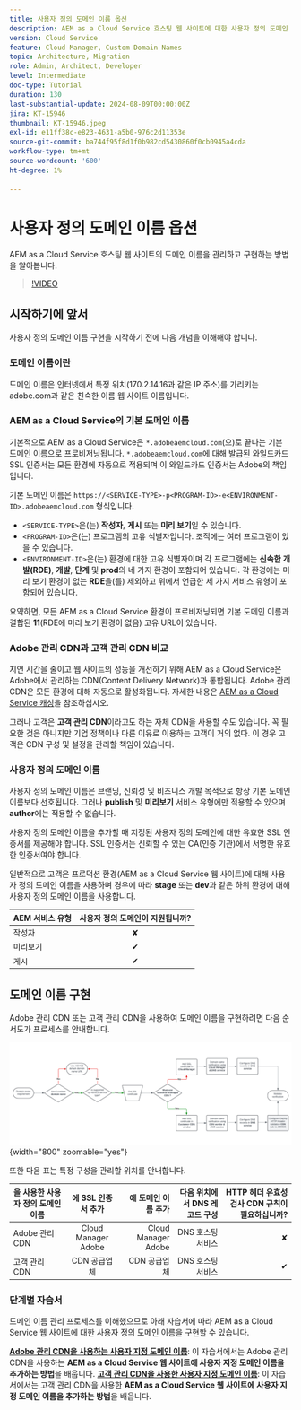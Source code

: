 ```yaml
---
title: 사용자 정의 도메인 이름 옵션
description: AEM as a Cloud Service 호스팅 웹 사이트에 대한 사용자 정의 도메인 이름을 관리하고 구현하는 방법을 알아봅니다.
version: Cloud Service
feature: Cloud Manager, Custom Domain Names
topic: Architecture, Migration
role: Admin, Architect, Developer
level: Intermediate
doc-type: Tutorial
duration: 130
last-substantial-update: 2024-08-09T00:00:00Z
jira: KT-15946
thumbnail: KT-15946.jpeg
exl-id: e11ff38c-e823-4631-a5b0-976c2d11353e
source-git-commit: ba744f95f8d1f0b982cd5430860f0cb0945a4cda
workflow-type: tm+mt
source-wordcount: '600'
ht-degree: 1%

---
```


# 사용자 정의 도메인 이름 옵션

AEM as a Cloud Service 호스팅 웹 사이트의 도메인 이름을 관리하고 구현하는 방법을 알아봅니다.

>[!VIDEO](https://video.tv.adobe.com/v/3432632?quality=12&learn=on)

## 시작하기에 앞서

사용자 정의 도메인 이름 구현을 시작하기 전에 다음 개념을 이해해야 합니다.

### 도메인 이름이란

도메인 이름은 인터넷에서 특정 위치(170.2.14.16과 같은 IP 주소)를 가리키는 adobe.com과 같은 친숙한 이름 웹 사이트 이름입니다.

### AEM as a Cloud Service의 기본 도메인 이름

기본적으로 AEM as a Cloud Service은 `*.adobeaemcloud.com`(으)로 끝나는 기본 도메인 이름으로 프로비저닝됩니다. `*.adobeaemcloud.com`에 대해 발급된 와일드카드 SSL 인증서는 모든 환경에 자동으로 적용되며 이 와일드카드 인증서는 Adobe의 책임입니다.

기본 도메인 이름은 `https://<SERVICE-TYPE>-p<PROGRAM-ID>-e<ENVIRONMENT-ID>.adobeaemcloud.com` 형식입니다.

- `<SERVICE-TYPE>`은(는) **작성자**, **게시** 또는 **미리 보기**&#x200B;일 수 있습니다.
- `<PROGRAM-ID>`은(는) 프로그램의 고유 식별자입니다. 조직에는 여러 프로그램이 있을 수 있습니다.
- `<ENVIRONMENT-ID>`은(는) 환경에 대한 고유 식별자이며 각 프로그램에는 **신속한 개발(RDE)**, **개발**, **단계** 및 **prod**&#x200B;의 네 가지 환경이 포함되어 있습니다. 각 환경에는 미리 보기 환경이 없는 **RDE**&#x200B;을(를) 제외하고 위에서 언급한 세 가지 서비스 유형이 포함되어 있습니다.

요약하면, 모든 AEM as a Cloud Service 환경이 프로비저닝되면 기본 도메인 이름과 결합된 **11**(RDE에 미리 보기 환경이 없음) 고유 URL이 있습니다.

### Adobe 관리 CDN과 고객 관리 CDN 비교

지연 시간을 줄이고 웹 사이트의 성능을 개선하기 위해 AEM as a Cloud Service은 Adobe에서 관리하는 CDN(Content Delivery Network)과 통합됩니다. Adobe 관리 CDN은 모든 환경에 대해 자동으로 활성화됩니다. 자세한 내용은 [AEM as a Cloud Service 캐싱](../caching/overview.md)을 참조하십시오.

그러나 고객은 **고객 관리 CDN**&#x200B;이라고도 하는 자체 CDN을 사용할 수도 있습니다. 꼭 필요한 것은 아니지만 기업 정책이나 다른 이유로 이용하는 고객이 거의 없다. 이 경우 고객은 CDN 구성 및 설정을 관리할 책임이 있습니다.

### 사용자 정의 도메인 이름

사용자 정의 도메인 이름은 브랜딩, 신뢰성 및 비즈니스 개발 목적으로 항상 기본 도메인 이름보다 선호됩니다. 그러나 **publish** 및 **미리보기** 서비스 유형에만 적용할 수 있으며 **author**&#x200B;에는 적용할 수 없습니다.

사용자 정의 도메인 이름을 추가할 때 지정된 사용자 정의 도메인에 대한 유효한 SSL 인증서를 제공해야 합니다. SSL 인증서는 신뢰할 수 있는 CA(인증 기관)에서 서명한 유효한 인증서여야 합니다.

일반적으로 고객은 프로덕션 환경(AEM as a Cloud Service 웹 사이트)에 대해 사용자 정의 도메인 이름을 사용하며 경우에 따라 **stage** 또는 **dev**&#x200B;과 같은 하위 환경에 대해 사용자 정의 도메인 이름을 사용합니다.

| AEM 서비스 유형 | 사용자 정의 도메인이 지원됩니까? |
|---------------------|:-----------------------:|
| 작성자 | ✘ |
| 미리보기 | ✔ |
| 게시 | ✔ |

## 도메인 이름 구현

Adobe 관리 CDN 또는 고객 관리 CDN을 사용하여 도메인 이름을 구현하려면 다음 순서도가 프로세스를 안내합니다.

![도메인 이름 관리 흐름도](./assets/domain-name-management-flowchart.png){width="800" zoomable="yes"}

또한 다음 표는 특정 구성을 관리할 위치를 안내합니다.

| 을 사용한 사용자 정의 도메인 이름 | 에 SSL 인증서 추가 | 에 도메인 이름 추가 | 다음 위치에서 DNS 레코드 구성 | HTTP 헤더 유효성 검사 CDN 규칙이 필요하십니까? |
|---------------------|:-----------------------:|-----------------------:|-----------------------:|-----------------------:|
| Adobe 관리 CDN | Cloud Manager Adobe | Cloud Manager Adobe | DNS 호스팅 서비스 | ✘ |
| 고객 관리 CDN | CDN 공급업체 | CDN 공급업체 | DNS 호스팅 서비스 | ✔ |

### 단계별 자습서

도메인 이름 관리 프로세스를 이해했으므로 아래 자습서에 따라 AEM as a Cloud Service 웹 사이트에 대한 사용자 정의 도메인 이름을 구현할 수 있습니다.

**[Adobe 관리 CDN을 사용하는 사용자 지정 도메인 이름](./custom-domain-name-with-adobe-managed-cdn.md)**: 이 자습서에서는 Adobe 관리 CDN을 사용하는 **AEM as a Cloud Service 웹 사이트에 사용자 지정 도메인 이름을 추가하는 방법**을 배웁니다.
**[고객 관리 CDN을 사용한 사용자 지정 도메인 이름](./custom-domain-names-with-customer-managed-cdn.md)**: 이 자습서에서는 고객 관리 CDN을 사용한 **AEM as a Cloud Service 웹 사이트에 사용자 지정 도메인 이름을 추가하는 방법**&#x200B;을 배웁니다.
